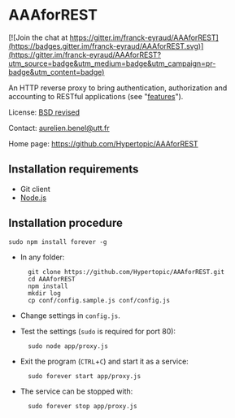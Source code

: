 AAAforREST
==========

[![Join the chat at https://gitter.im/franck-eyraud/AAAforREST](https://badges.gitter.im/franck-eyraud/AAAforREST.svg)](https://gitter.im/franck-eyraud/AAAforREST?utm_source=badge&utm_medium=badge&utm_campaign=pr-badge&utm_content=badge)

An HTTP reverse proxy to bring authentication, authorization and accounting to RESTful applications (see "[features](https://github.com/Hypertopic/AAAforREST/issues?q=)").

License: [BSD revised](http://opensource.org/licenses/BSD-3-Clause)

Contact: aurelien.benel@utt.fr

Home page: https://github.com/Hypertopic/AAAforREST

Installation requirements
-------------------------

* Git client
* [Node.js](http://nodejs.org/)

Installation procedure
----------------------

    sudo npm install forever -g

* In any folder:

        git clone https://github.com/Hypertopic/AAAforREST.git
        cd AAAforREST
        npm install
        mkdir log
        cp conf/config.sample.js conf/config.js

* Change settings in `config.js`.
* Test the settings (`sudo` is required for port 80):

        sudo node app/proxy.js

* Exit the program (`CTRL`+`C`) and start it as a service:

        sudo forever start app/proxy.js

* The service can be stopped with:

        sudo forever stop app/proxy.js
